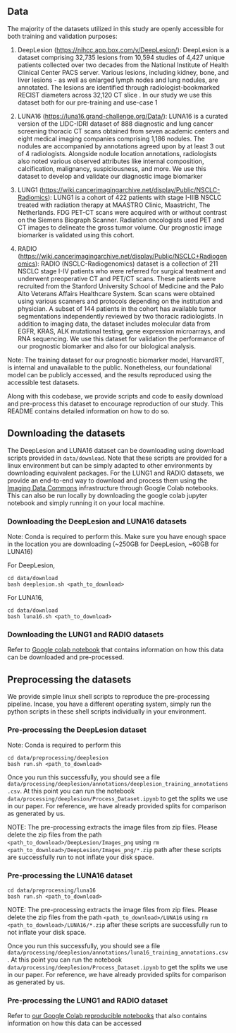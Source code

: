## Data
The majority of the datasets utilized in this study are openly accessible for both training and validation purposes: 
1.  DeepLesion (https://nihcc.app.box.com/v/DeepLesion/): DeepLesion is a dataset comprising 32,735 lesions from 10,594 studies of 4,427 unique patients collected over two decades from the National Institute of Health Clinical Center PACS server. Various lesions, including kidney, bone, and liver lesions - as well as enlarged lymph nodes and lung nodules, are annotated. The lesions are identified through radiologist-bookmarked RECIST diameters across 32,120 CT slice . In our study we use this dataset both for our pre-training and use-case 1 


2.  LUNA16 (https://luna16.grand-challenge.org/Data/): LUNA16 is a curated version of the LIDC-IDRI dataset of 888 diagnostic and lung cancer screening thoracic CT scans obtained from seven academic centers and eight medical imaging companies comprising 1,186 nodules. The nodules are accompanied by annotations agreed upon by at least 3 out of 4 radiologists. Alongside nodule location annotations, radiologists also noted various observed attributes like internal composition, calcification, malignancy, suspiciousness, and more. We use this dataset to develop and validate our diagnostic image biomarker


3. LUNG1 (https://wiki.cancerimagingarchive.net/display/Public/NSCLC-Radiomics): LUNG1 is a cohort of 422 patients with stage I-IIIB NSCLC treated with radiation therapy at MAASTRO Clinic, Maastricht, The Netherlands. FDG PET-CT scans were acquired with or without contrast on the Siemens Biograph Scanner. Radiation oncologists used PET and CT images to delineate the gross tumor volume. Our prognostic image biomarker is validated using this cohort. 


4. RADIO (https://wiki.cancerimagingarchive.net/display/Public/NSCLC+Radiogenomics): RADIO (NSCLC-Radiogenomics) 
dataset is a collection of 211 NSCLC stage I-IV patients who were referred for surgical treatment and underwent preoperative CT and PET/CT scans. These patients were recruited from the Stanford University School of Medicine and the Palo Alto Veterans Affairs Healthcare System. Scan scans were obtained using various scanners and protocols depending on the institution and physician. A subset of 144 patients in the cohort has available tumor segmentations independently reviewed by two thoracic radiologists. In addition to imaging data, the dataset includes molecular data from EGFR, KRAS, ALK mutational testing, gene expression microarrays, and RNA sequencing. We use this dataset for validation the performance of our prognostic biomarker and also for our biological analysis.

Note: The training dataset for our prognostic biomarker model, HarvardRT, is internal and unavailable to the public. Nonetheless, our foundational model can be publicly accessed, and the results reproduced using the accessible test datasets. 

Along with this codebase, we provide scripts and code to easily download and pre-process this dataset to encourage reproduction of our study. This README contains detailed information on how to do so. 

## Downloading the datasets
The DeepLesion and LUNA16 dataset can be downloading using download scripts provided in `data/download`. Note that these scripts are provided for a linux environment but can be simply adapted to other environments by downloading equivalent packages. For the LUNG1 and RADIO datasets, we provide an end-to-end way to download and process them using the [Imaging Data Commons](https://datacommons.cancer.gov/repository/imaging-data-commons) infrastructure through Google Colab notebooks. This can also be run locally by downloading the google colab jupyter notebook and simply running it on your local machine.

### Downloading the DeepLesion and LUNA16 datasets
Note: Conda is required to perform this. Make sure you have enough space in the location you are downloading (~250GB for DeepLesion, ~60GB for LUNA16)

For DeepLesion,
```
cd data/download
bash deeplesion.sh <path_to_download>
```

For LUNA16,
```
cd data/download
bash luna16.sh <path_to_download>
```
### Downloading the LUNG1 and RADIO datasets 
Refer to [Google colab notebook](https://colab.research.google.com/drive/1Svk8VaZHWAYdZHE45DNdWXVqhe7v9sFR#scrollTo=okx0n73EI11u) that contains information on how this data can be downloaded and pre-processed.

## Preprocessing the datasets
We provide simple linux shell scripts to reproduce the pre-processing pipeline. Incase, you have a different operating system, simply run the python scripts in these shell scripts individually in your environment.

### Pre-processing the DeepLesion dataset
Note: Conda is required to perform this
```
cd data/preprocessing/deeplesion
bash run.sh <path_to_download>
```

Once you run this successfully, you should see a file `data/processing/deeplesion/annotations/deeplesion_training_annotations.csv`. At this point you can run the notebook `data/processing/deeplesion/Process_Dataset.ipynb` to get the splits we use in our paper. For reference, we have already provided splits for comparison as generated by us.

NOTE: The pre-processing extracts the image files from zip files. Please delete the zip files from the path `<path_to_download>/DeepLesion/Images_png` using `rm <path_to_download>/DeepLesion/Images_png/*.zip`  path after these scripts are successfully run to not inflate your disk space.


### Pre-processing the LUNA16 dataset 
```
cd data/preprocessing/luna16
bash run.sh <path_to_download>
```

NOTE: The pre-processing extracts the image files from zip files. Please delete the zip files from the path `<path_to_download>/LUNA16` using `rm <path_to_download>/LUNA16/*.zip` after these scripts are successfully run to not inflate your disk space.

Once you run this successfully, you should see a file `data/processing/deeplesion/annotations/luna16_training_annotations.csv`. At this point you can run the notebook `data/processing/deeplesion/Process_Dataset.ipynb` to get the splits we use in our paper. For reference, we have already provided splits for comparison as generated by us.

### Pre-processing the LUNG1 and RADIO dataset
Refer to [our Google Colab reproducible notebooks](https://colab.research.google.com/drive/1Svk8VaZHWAYdZHE45DNdWXVqhe7v9sFR#scrollTo=okx0n73EI11u) that also contains information on how this data can be accessed
